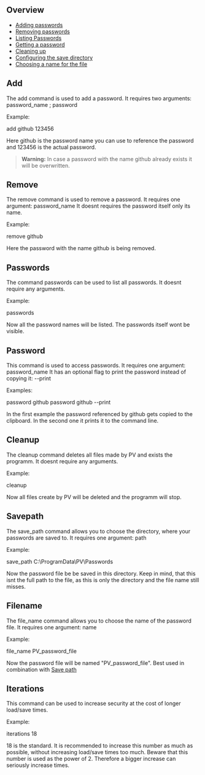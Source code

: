 

## Overview

- [Adding passwords](#add)
- [Removing passwords](#remove)
- [Listing Passwords](#passwords)
- [Getting a password](#password)
- [Cleaning up](#cleanup)
- [Configuring the save directory](#savepath)
- [Choosing a name for the file](#filename)


## Add
The add command is used to add a password.
It requires two arguments: password_name ; password

Example:

add github 123456

Here github is the password name you can use to reference the password and 123456 is the actual password.
> **Warning:** In case a password with the name github already exists it will be overwritten.


## Remove
The remove command is used to remove a password.
It requires one argument: password_name
It doesnt requires the password itself only its name.

Example:

remove github

Here the password with the name github is being removed. 


## Passwords
The command passwords can be used to list all passwords.
It doesnt require any arguments.

Example:

passwords

Now all the password names will be listed. The passwords itself wont be visible.


## Password
This command is used to access passwords.
It requires one argument: password_name
It has an optional flag to print the password instead of copying it: --print

Examples:

password github
password github --print

In the first example the password referenced by github gets copied to the clipboard. In the second one it prints it to the command line.


## Cleanup
The cleanup command deletes all files made by PV and exists the programm.
It doesnt require any arguments.

Example:

cleanup

Now all files create by PV will be deleted and the programm will stop.


## Savepath
The save_path command allows you to choose the directory, where your passwords are saved to.
It requires one argument: path

Example:

save_path C:\ProgramData\PV\Passwords

Now the password file be be saved in this directory. Keep in mind, that this isnt the full path to the file, as this is only the directory and the file name still misses.


## Filename
The file_name command allows you to choose the name of the password file.
It requires one argument: name

Example:

file_name PV_password_file

Now the password file will be named "PV_password_file". Best used in combination with [Save path](#savepath)


## Iterations
This command can be used to increase security at the cost of longer load/save times.

Example:

iterations 18

18 is the standard. It is recommended to increase this number as much as possible, without increasing load/save times too much. Beware that this number is used as the power of 2. Therefore a bigger increase can seriously increase times.

